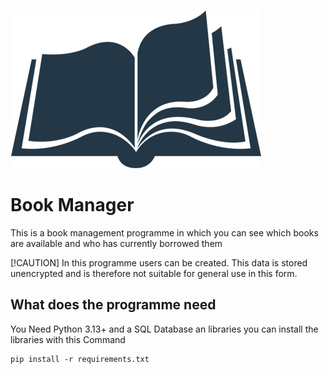 ![Book Manager Logo](https://github.com/Melone155/Book-Manager/blob/main/Picture/Logo.png)

# Book Manager

This is a book management programme in which you can see which books are available and who has currently borrowed them

[!CAUTION]
In this programme users can be created. This data is stored unencrypted and is therefore not suitable for general use in this form.

## What does the programme need

You Need Python 3.13+ and a SQL Database an libraries you can install the libraries with this Command

    pip install -r requirements.txt


